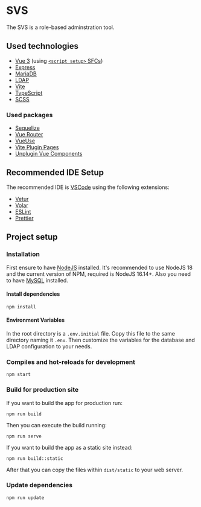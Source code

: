 # SVS

The SVS is a role-based adminstration tool.

## Used technologies

- [Vue 3](https://vuejs.org/) (using [`<script setup>` SFCs](https://vuejs.org/api/sfc-script-setup.html))
- [Express](https://expressjs.com/)
- [MariaDB](https://mariadb.org/)
- [LDAP](https://ldap.com/)
- [Vite](https://vitejs.dev/)
- [TypeScript](https://www.typescriptlang.org/)
- [SCSS](https://sass-lang.com/)

### Used packages

- [Sequelize](https://sequelize.org/)
- [Vue Router](https://router.vuejs.org/)
- [VueUse](https://vueuse.org/)
- [Vite Plugin Pages](https://github.com/hannoeru/vite-plugin-pages)
- [Unplugin Vue Components](https://www.npmjs.com/package/unplugin-vue-components)

## Recommended IDE Setup

The recommended IDE is [VSCode](https://code.visualstudio.com/) using the following extensions:

- [Vetur](https://marketplace.visualstudio.com/items?itemName=octref.vetur)
- [Volar](https://marketplace.visualstudio.com/items?itemName=vue.volar)
- [ESLint](https://marketplace.visualstudio.com/items?itemName=dbaeumer.vscode-eslint)
- [Prettier](https://marketplace.visualstudio.com/items?itemName=esbenp.prettier-vscode)

## Project setup

### Installation

First ensure to have [NodeJS](https://nodejs.org/en/) installed.
It's recommended to use NodeJS 18 and the current version of NPM, required is NodeJS 16.14+.
Also you need to have [MySQL](https://www.mysql.com/) installed.

#### Install dependencies

```
npm install
```

#### Environment Variables

In the root directory is a `.env.initial` file.
Copy this file to the same directory naming it `.env`.
Then customize the variables for the database and LDAP configuration to your needs.

### Compiles and hot-reloads for development

```
npm start
```

### Build for production site

If you want to build the app for production run:

```
npm run build
```

Then you can execute the build running:

```
npm run serve
```

If you want to build the app as a static site instead:

```
npm run build::static
```

After that you can copy the files within `dist/static` to your web server.

### Update dependencies

```
npm run update
```
